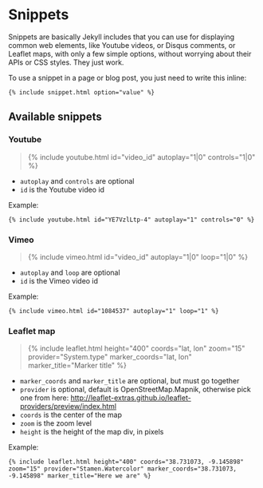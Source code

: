 Snippets
========

Snippets are basically Jekyll includes that you can use for displaying common web elements, like Youtube videos, or Disqus comments, or Leaflet maps, with only a few simple options, without worrying about their APIs or CSS styles. They just work.

To use a snippet in a page or blog post, you just need to write this inline:

```
{% include snippet.html option="value" %}
```

Available snippets
------------------

### Youtube

> {% include youtube.html id="video_id" autoplay="1|0" controls="1|0" %}

 - `autoplay` and `controls` are optional
 - `id` is the Youtube video id

Example:

```
{% include youtube.html id="YE7VzlLtp-4" autoplay="1" controls="0" %}
```

### Vimeo

> {% include vimeo.html id="video_id" autoplay="1|0" loop="1|0" %}

 - `autoplay` and `loop` are optional
 - `id` is the Vimeo video id

Example:

```
{% include vimeo.html id="1084537" autoplay="1" loop="1" %}
```

### Leaflet map

> {% include leaflet.html height="400" coords="lat, lon" zoom="15" provider="System.type" marker_coords="lat, lon" marker_title="Marker title" %}

- `marker_coords` and `marker_title` are optional, but must go together
- `provider` is optional, default is OpenStreetMap.Mapnik, otherwise pick one from here: http://leaflet-extras.github.io/leaflet-providers/preview/index.html
- `coords` is the center of the map
- `zoom` is the zoom level
- `height` is the height of the map div, in pixels

Example:

```
{% include leaflet.html height="400" coords="38.731073, -9.145898" zoom="15" provider="Stamen.Watercolor" marker_coords="38.731073, -9.145898" marker_title="Here we are" %}
```
